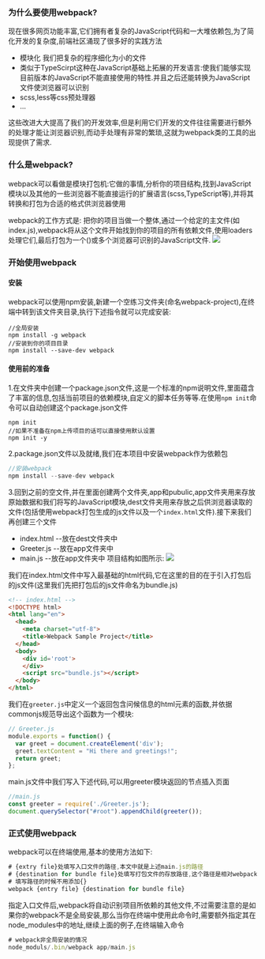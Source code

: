 ### 为什么要使用webpack?
现在很多网页功能丰富,它们拥有者复杂的JavaScript代码和一大堆依赖包,为了简化开发的复杂度,前端社区涌现了很多好的实践方法
- 模块化 我们把复杂的程序细化为小的文件
- 类似于TypeScirpt这种在JavaScript基础上拓展的开发语言:使我们能够实现目前版本的JavaScript不能直接使用的特性.并且之后还能转换为JavaScript文件使浏览器可以识别
- scss,less等css预处理器
- ...

这些改进大大提高了我们的开发效率,但是利用它们开发的文件往往需要进行额外的处理才能让浏览器识别,而动手处理有非常的繁琐,这就为webpack类的工具的出现提供了需求.

### 什么是webpack?
webpack可以看做是模块打包机:它做的事情,分析你的项目结构,找到JavaScript模块以及其他的一些浏览器不能直接运行的扩展语言(scss,TypeScript等),并将其转换和打包为合适的格式供浏览器使用

webpack的工作方式是: 把你的项目当做一个整体,通过一个给定的主文件(如index.js),webpack将从这个文件开始找到你的项目的所有依赖文件,使用loaders处理它们,最后打包为一个()或多个浏览器可识别的JavaScript文件.
![](https://upload-images.jianshu.io/upload_images/1031000-160bc667d3b6093a.png?imageMogr2/auto-orient/)

### 开始使用webpack
#### 安装
webpack可以使用npm安装,新建一个空练习文件夹(命名webpack-project),在终端中转到该文件夹目录,执行下述指令就可以完成安装:
```avascript
//全局安装
npm install -g webpack
//安装到你的项目目录
npm install --save-dev webpack
```

#### 使用前的准备
1.在文件夹中创建一个package.json文件,这是一个标准的npm说明文件,里面蕴含了丰富的信息,包括当前项目的依赖模块,自定义的脚本任务等等.在使用`npm init`命令可以自动创建这个package.json文件
```
npm init
//如果不准备在npm上传项目的话可以直接使用默认设置
npm init -y
```

2.package.json文件以及就绪,我们在本项目中安装webpack作为依赖包
```javascript
//安装webpack
npm install --save-dev webpack
```

3.回到之前的空文件,并在里面创建两个文件夹,app和pubulic,app文件夹用来存放原始数据和我们将写的JavaScript模块,dest文件夹用来存放之后供浏览器读取的文件(包括使用webpack打包生成的js文件以及一个`index.html`文件).接下来我们再创建三个文件
- index.html --放在dest文件夹中
- Greeter.js --放在app文件夹中
- main.js --放在app文件夹中
项目结构如图所示:
![](https://upload-images.jianshu.io/upload_images/1031000-976ba1a06fd0702f.png?imageMogr2/auto-orient/strip%7CimageView2/2/w/347)

我们在index.html文件中写入最基础的html代码,它在这里的目的在于引入打包后的js文件(这里我们先把打包后的js文件命名为bundle.js)

```html
<!-- index.html -->
<!DOCTYPE html>
<html lang="en">
  <head>
    <meta charset="utf-8">
    <title>Webpack Sample Project</title>
  </head>
  <body>
    <div id='root'>
    </div>
    <script src="bundle.js"></script>
  </body>
</html>
```

我们在`greeter.js`中定义一个返回包含问候信息的html元素的函数,并依据commonjs规范导出这个函数为一个模块:
```javascript
// Greeter.js
module.exports = function() {
  var greet = document.createElement('div');
  greet.textContent = "Hi there and greetings!";
  return greet;
};
```

main.js文件中我们写入下述代码,可以用greeter模块返回的节点插入页面
```javascript
//main.js 
const greeter = require('./Greeter.js');
document.querySelector("#root").appendChild(greeter());
```

### 正式使用webpack
webpack可以在终端使用,基本的使用方法如下:
```javascript
# {extry file}处填写入口文件的路径,本文中就是上述main.js的路径
# {destination for bundle file}处填写打包文件的存放路径,这个路径是相对webpack-project的路径
# 填写路径的时候不用添加{}
webpack {entry file} {destination for bundle file}
```

指定入口文件后,webpack将自动识别项目所依赖的其他文件,不过需要注意的是如果你的webpack不是全局安装,那么当你在终端中使用此命令时,需要额外指定其在node_modules中的地址,继续上面的例子,在终端输入命令
```javascript
# webpack非全局安装的情况
node_moduls/.bin/webpack app/main.js
```


